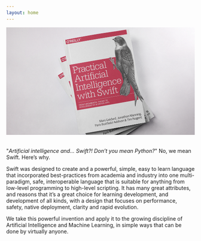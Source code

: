 ```yaml
---
layout: home
---
```


<!--
![The upcoming Practical AI with Swift book]({{ site.url }}/assets/images/splash.png)

**(Buy button and link to book page)**
 -->

<img src="https://raw.githubusercontent.com/AIwithSwift/AIwithSwift.github.io/master/assets/images/book.png" class="postimage" /> <br><br>

"*Artificial intelligence and… Swift?! Don’t you mean Python?*" No, we mean Swift. Here’s why.

Swift was designed to create and a powerful, simple, easy to learn language that incorporated best-practices from academia and industry into one multi-paradigm, safe, interoperable language that is suitable for anything from low-level programming to high-level scripting. It has many great attributes, and reasons that it’s a great choice for learning development, and development of all kinds, with a design that focuses on performance, safety, native deployment, clarity and rapid evolution.

We take this powerful invention and apply it to the growing discipline of Artificial Intelligence and Machine Learning, in simple ways that can be done by virtually anyone.
